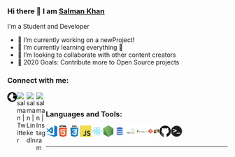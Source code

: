 ### Hi there 👋  I am <a href="https://salmankhan.tech">Salman Khan</a>
<p>I'm a Student and Developer<p> 
  <ul>
    <li>🔭 I’m currently working on a newProject!</li>
<li>🌱 I’m currently learning everything 🤣</li>
<li>👯 I’m looking to collaborate with other content creators</li>
<li>🥅 2020 Goals: Contribute more to Open Source projects</li>
   </ul>






### Connect with me:

[<img align="left" alt="salmankhan.tech" width="22px" src="https://raw.githubusercontent.com/iconic/open-iconic/master/svg/globe.svg" />][website]

[<img align="left" alt="salman | Twitter" width="22px" src="https://cdn.jsdelivr.net/npm/simple-icons@v3/icons/twitter.svg" />][twitter]
[<img align="left" alt="salman | LinkedIn" width="22px" src="https://cdn.jsdelivr.net/npm/simple-icons@v3/icons/linkedin.svg" />][linkedin]
[<img align="left" alt="salman | Instagram" width="22px" src="https://cdn.jsdelivr.net/npm/simple-icons@v3/icons/instagram.svg" />][instagram]

<br />

### Languages and Tools:

[<img align="left" alt="Visual Studio Code" width="26px" src="https://raw.githubusercontent.com/github/explore/80688e429a7d4ef2fca1e82350fe8e3517d3494d/topics/visual-studio-code/visual-studio-code.png" />][webdevplaylist]
[<img align="left" alt="HTML5" width="26px" src="https://raw.githubusercontent.com/github/explore/80688e429a7d4ef2fca1e82350fe8e3517d3494d/topics/html/html.png" />][webdevplaylist]
[<img align="left" alt="CSS3" width="26px" src="https://raw.githubusercontent.com/github/explore/80688e429a7d4ef2fca1e82350fe8e3517d3494d/topics/css/css.png" />][cssplaylist]

[<img align="left" alt="JavaScript" width="26px" src="https://raw.githubusercontent.com/github/explore/80688e429a7d4ef2fca1e82350fe8e3517d3494d/topics/javascript/javascript.png" />][jsplaylist]
[<img align="left" alt="React" width="26px" src="https://raw.githubusercontent.com/github/explore/80688e429a7d4ef2fca1e82350fe8e3517d3494d/topics/react/react.png" />][reactplaylist]


[<img align="left" alt="Node.js" width="26px" src="https://raw.githubusercontent.com/github/explore/80688e429a7d4ef2fca1e82350fe8e3517d3494d/topics/nodejs/nodejs.png" />][webdevplaylist]

[<img align="left" alt="SQL" width="26px" src="https://raw.githubusercontent.com/github/explore/80688e429a7d4ef2fca1e82350fe8e3517d3494d/topics/sql/sql.png" />][webdevplaylist]
[<img align="left" alt="MySQL" width="26px" src="https://raw.githubusercontent.com/github/explore/80688e429a7d4ef2fca1e82350fe8e3517d3494d/topics/mysql/mysql.png" />][webdevplaylist]
[<img align="left" alt="MongoDB" width="26px" src="https://raw.githubusercontent.com/github/explore/80688e429a7d4ef2fca1e82350fe8e3517d3494d/topics/mongodb/mongodb.png" />][webdevplaylist]
[<img align="left" alt="Git" width="26px" src="https://raw.githubusercontent.com/github/explore/80688e429a7d4ef2fca1e82350fe8e3517d3494d/topics/git/git.png" />][webdevplaylist]
[<img align="left" alt="GitHub" width="26px" src="https://raw.githubusercontent.com/github/explore/78df643247d429f6cc873026c0622819ad797942/topics/github/github.png" />][webdevplaylist]
[<img align="left" alt="Terminal" width="26px" src="https://raw.githubusercontent.com/github/explore/80688e429a7d4ef2fca1e82350fe8e3517d3494d/topics/terminal/terminal.png" />][webdevplaylist]


<br />
<br />

---
[website]: https://salmankhan.tech
[twitter]: https://twitter.com/salmankhanprs

[instagram]: https://instagram.com/salmankhan-prs
[linkedin]: https://linkedin.com/in/salmankhan
[webdevplaylist]: https://salmankhan.tech
[jsplaylist]: https://salmankhan.tech
[cssplaylist]: https://salmankhan.tech
[reactplaylist]: https://salmankhan.tech
